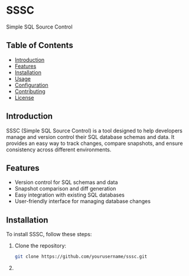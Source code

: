 # SSSC
Simple SQL Source Control

## Table of Contents

- [Introduction](#introduction)
- [Features](#features)
- [Installation](#installation)
- [Usage](#usage)
- [Configuration](#configuration)
- [Contributing](#contributing)
- [License](#license)

## Introduction

SSSC (Simple SQL Source Control) is a tool designed to help developers manage and version control their SQL database schemas and data. It provides an easy way to track changes, compare snapshots, and ensure consistency across different environments.

## Features

- Version control for SQL schemas and data
- Snapshot comparison and diff generation
- Easy integration with existing SQL databases
- User-friendly interface for managing database changes

## Installation

To install SSSC, follow these steps:

1. Clone the repository:
   ```sh
   git clone https://github.com/yourusername/sssc.git
2. 
